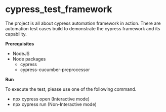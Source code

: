 # cypress_test_framework

The project is all about cypress automation framework in action. There are automation test cases build to demonstrate the cypress framework and its capability. 

**Prerequisites**

- NodeJS
- Node packages
   - cypress
   - cypress-cucumber-preprocessor

**Run**

To execute the test, please use one of the following command.

- npx cypress open (Interactive mode)
- npx cypress run (Non-Interactive mode)
